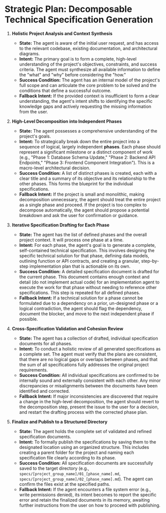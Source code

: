 # Strategic Plan: Decomposable Technical Specification Generation

1.  **Holistic Project Analysis and Context Synthesis**
    *   **State:** The agent is aware of the initial user request, and has access to the relevant codebase, existing documentation, and architectural diagrams.
    *   **Intent:** The primary goal is to form a complete, high-level understanding of the project's objectives, constraints, and success criteria. The agent must synthesize all available information to define the "what" and "why" before considering the "how."
    *   **Success Condition:** The agent has an internal model of the project's full scope and can articulate the core problem to be solved and the conditions that define a successful outcome.
    *   **Fallback Intent:** If the provided context is insufficient to form a clear understanding, the agent's intent shifts to identifying the specific knowledge gaps and actively requesting the missing information from the user.

2.  **High-Level Decomposition into Independent Phases**
    *   **State:** The agent possesses a comprehensive understanding of the project's goals.
    *   **Intent:** To strategically break down the entire project into a sequence of logical, largely independent **phases**. Each phase should represent a significant milestone or a distinct component of work (e.g., "Phase 1: Database Schema Update," "Phase 2: Backend API Endpoints," "Phase 3: Frontend Component Integration"). This is a macro-level architectural decision.
    *   **Success Condition:** A list of distinct phases is created, each with a clear title and a summary of its objective and its relationship to the other phases. This forms the blueprint for the individual specifications.
    *   **Fallback Intent:** If the project is small and monolithic, making decomposition unnecessary, the agent should treat the entire project as a single phase and proceed. If the project is too complex to decompose automatically, the agent should propose a potential breakdown and ask the user for confirmation or guidance.

3.  **Iterative Specification Drafting for Each Phase**
    *   **State:** The agent has the list of defined phases and the overall project context. It will process one phase at a time.
    *   **Intent:** For each phase, the agent's goal is to generate a complete, self-contained technical specification. This involves designing the specific technical solution for that phase, defining data models, outlining function or API contracts, and creating a granular, step-by-step implementation plan that is actionable on its own.
    *   **Success Condition:** A detailed specification document is drafted for the current phase. This document contains enough context and detail (do not implement actual code) for an implementation agent to execute the work for that phase without needing to reference other specifications. This step is repeated for all defined phases.
    *   **Fallback Intent:** If a technical solution for a phase cannot be formulated due to a dependency on a prior, un-designed phase or a logical contradiction, the agent should flag the dependency, document the blocker, and move to the next independent phase if possible.

4.  **Cross-Specification Validation and Cohesion Review**
    *   **State:** The agent has a collection of drafted, individual specification documents for all phases.
    *   **Intent:** To conduct a holistic review of all generated specifications as a complete set. The agent must verify that the plans are consistent, that there are no logical gaps or overlaps between phases, and that the sum of all specifications fully addresses the original project requirements.
    *   **Success Condition:** All individual specifications are confirmed to be internally sound and externally consistent with each other. Any minor discrepancies or misalignments between the documents have been identified and corrected.
    *   **Fallback Intent:** If major inconsistencies are discovered that require a change in the high-level decomposition, the agent should revert to the decomposition step, present the issue to the user for a decision, and restart the drafting process with the corrected phase plan.

5.  **Finalize and Publish to a Structured Directory**
    *   **State:** The agent holds the complete set of validated and refined specification documents.
    *   **Intent:** To formally publish the specifications by saving them to the designated location using an organized structure. This includes creating a parent folder for the project and naming each specification file clearly according to its phase.
    *   **Success Condition:** All specification documents are successfully saved to the target directory (e.g., `specs/[project_group_name]/01_[phase_name].md`, `specs/[project_group_name]/02_[phase_name].md`). The agent can confirm the files exist at the specified paths.
    *   **Fallback Intent:** If the agent encounters a file system error (e.g., write permissions denied), its intent becomes to report the specific error and retain the finalized documents in its memory, awaiting further instructions from the user on how to proceed with publishing.